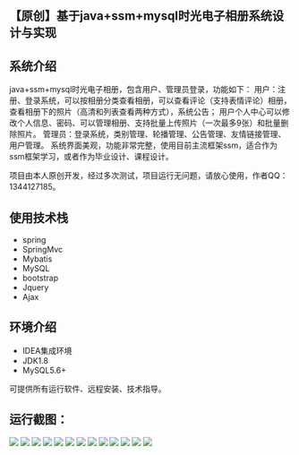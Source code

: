 ## 【原创】基于java+ssm+mysql时光电子相册系统设计与实现

## 系统介绍

java+ssm+mysql时光电子相册，包含用户、管理员登录，功能如下：
用户：注册、登录系统，可以按相册分类查看相册，可以查看评论（支持表情评论）相册，查看相册下的照片（高清和列表查看两种方式），系统公告；
用户个人中心可以修改个人信息、密码、可以管理相册、支持批量上传照片（一次最多9张）和批量删除照片。
管理员：登录系统，类别管理、轮播管理、公告管理、友情链接管理、用户管理。
系统界面美观，功能非常完整，使用目前主流框架ssm，适合作为ssm框架学习，或者作为毕业设计、课程设计。

项目由本人原创开发，经过多次测试，项目运行无问题，请放心使用，作者QQ：1344127185。

## 使用技术栈

- spring
- SpringMvc
- Mybatis
- MySQL
- bootstrap
- Jquery
- Ajax

## 环境介绍

- IDEA集成环境
- JDK1.8
- MySQL5.6+

可提供所有运行软件、远程安装、技术指导。

## 运行截图：
![](https://github.com/itcoderyhl/ipicture/blob/main/images/1.png)
![](https://github.com/itcoderyhl/ipicture/blob/main/images/2.png)
![](https://github.com/itcoderyhl/ipicture/blob/main/images/3.png)
![](https://github.com/itcoderyhl/ipicture/blob/main/images/4.png)
![](https://github.com/itcoderyhl/ipicture/blob/main/images/5.png)
![](https://github.com/itcoderyhl/ipicture/blob/main/images/6.png)
![](https://github.com/itcoderyhl/ipicture/blob/main/images/7.png)
![](https://github.com/itcoderyhl/ipicture/blob/main/images/8.png)
![](https://github.com/itcoderyhl/ipicture/blob/main/images/9.png)
![](https://github.com/itcoderyhl/ipicture/blob/main/images/10.png)
![](https://github.com/itcoderyhl/ipicture/blob/main/images/11.png)
![](https://github.com/itcoderyhl/ipicture/blob/main/images/12.png)
![](https://github.com/itcoderyhl/ipicture/blob/main/images/13.png)


